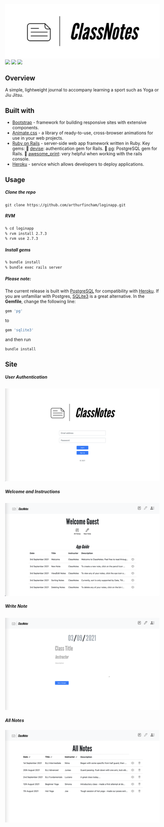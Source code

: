 ![](app/assets/images/cn_logo.png)
![](https://img.shields.io/github/last-commit/arthurfincham/loginapp)
![](https://img.shields.io/github/languages/count/arthurfincham/loginapp)
![](https://img.shields.io/github/languages/code-size/arthurfincham/loginapp)

## Overview
A simple, lightweight journal to accompany learning a sport such as Yoga or Jiu Jitsu.
## Built with
* [Bootstrap](https://getbootstrap.com) - framework for building responsive sites with extensive components.
* [Animate.css](https://animate.style) - a library of ready-to-use, cross-browser animations for use in your web projects.
* [Ruby on Rails](https://rubyonrails.org) - server-side web app framework written in Ruby. Key gems:
  :gem: [devise](https://github.com/heartcombo/devise): authentication gem for Rails.
  :gem: [pg](https://github.com/ged/ruby-pg): PostgreSQL gem for Rails.
  :gem: [awesome_print](https://github.com/awesome-print/awesome_print): very helpful when working with the rails console.
* [Heroku](https://www.heroku.com) - service which allows developers to deploy applications.

## Usage
##### Clone the repo
```git clone https://github.com/arthurfincham/loginapp.git```

##### RVM
``` bash
% cd loginapp
% rvm install 2.7.3
% rvm use 2.7.3
```
##### Install gems
``` bash
% bundle install
% bundle exec rails server
```
##### Please note:
The current release is built with [PostgreSQL](https://postgresapp.com) for compatibility with [Heroku](https://www.heroku.com). If you are unfamiliar with Postgres, [SQLite3](https://www.sqlite.org/index.html) is a great alternative. In the **Gemfile**, change the following line:
``` ruby
gem 'pg'
```
to
``` ruby
gem 'sqlite3'
```
and then run
``` bash
bundle install
```

## Site
##### User Authentication
![](app/assets/images/cn_log_in.png)
---
##### Welcome and Instructions
![](app/assets/images/cn_welcome.png)
---
##### Write Note
![](app/assets/images/cn_new_note.png)
---
##### All Notes
![](app/assets/images/cn_all_notes.png)


